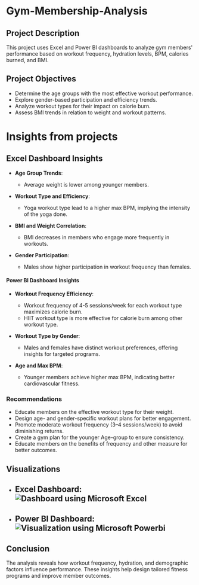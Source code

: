 # Gym-Membership-Analysis
## **Project Description**  
This project uses Excel and Power BI dashboards to analyze gym members' performance based on workout frequency, hydration levels, BPM, calories burned, and BMI.
## **Project Objectives**  
- Determine the age groups with the most effective workout performance.  
- Explore gender-based participation and efficiency trends.  
- Analyze workout types for their impact on calorie burn.  
- Assess BMI trends in relation to weight and workout patterns. 
# **Insights from projects**  
## **Excel Dashboard Insights**  

- **Age Group Trends**:  
  - Average weight is lower among younger members.
- **Workout Type and Efficiency**:  
  - Yoga workout type lead to a higher max BPM, implying the intensity of the yoga done.  

- **BMI and Weight Correlation**:  
  - BMI decreases in members who engage more frequently in workouts.  

- **Gender Participation**:  
  - Males show higher participation in workout frequency than females.  

#### **Power BI Dashboard Insights**  
- **Workout Frequency Efficiency**:  
  - Workout frequency of 4-5 sessions/week for each workout type maximizes calorie burn.
  - HIIT workout type is more effective for calorie burn among other workout type.

- **Workout Type by Gender**:  
  - Males and females have distinct workout preferences, offering insights for targeted programs.  

- **Age and Max BPM**:  
  - Younger members achieve higher max BPM, indicating better cardiovascular fitness.  

### **Recommendations**  
- Educate members on the effective workout type for their weight.  
- Design age- and gender-specific workout plans for better engagement.  
- Promote moderate workout frequency (3–4 sessions/week) to avoid diminishing returns.
- Create a gym plan for the younger Age-group to ensure consistency. 
- Educate members on the benefits of frequency and other measure for better outcomes.  

## **Visualizations**  
- ## **Excel Dashboard**: ![Dashboard using Microsoft Excel](https://github.com/user-attachments/assets/44b1f303-504c-4d70-9373-a44deefaf7f0)
- ## **Power BI Dashboard**: ![Visualization using Microsoft Powerbi](https://github.com/user-attachments/assets/4921ab77-53df-477f-aa55-b5700c17e219)

## **Conclusion**  
The analysis reveals how workout frequency, hydration, and demographic factors influence performance. These insights help design tailored fitness programs and improve member outcomes.

